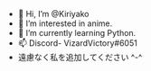 - 👋 Hi, I’m @Kiriyako
- 👀 I’m interested in anime.
- 🌱 I’m currently learning Python.
- 📫 Discord- VizardVictory#6051
- 遠慮なく私を追加してください ^-^
<!---
Kiriyako/Kiriyako is a ✨ special ✨ repository because its `README.md` (this file) appears on your GitHub profile.
You can click the Preview link to take a look at your changes.
--->
